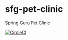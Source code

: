 
# sfg-pet-clinic
Spring Guru Pet Clinic

[![CircleCI](https://circleci.com/gh/mkpassi/sfg-pet-clinic/tree/pojo.svg?style=svg)](https://circleci.com/gh/mkpassi/sfg-pet-clinic/tree/pojo)
